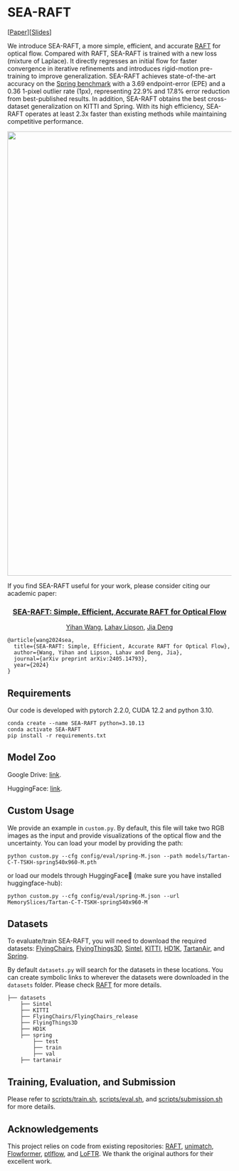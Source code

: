 # SEA-RAFT

[[Paper](https://arxiv.org/abs/2405.14793)][[Slides](https://docs.google.com/presentation/d/1xZn-NowHuPqfdLDAaQwKyzYvP4HzGmT7/edit?usp=sharing&ouid=118125745783453356964&rtpof=true&sd=true)]

We introduce SEA-RAFT, a more simple, efficient, and accurate [RAFT](https://github.com/princeton-vl/RAFT) for optical flow. Compared with RAFT, SEA-RAFT is trained with a new loss (mixture of Laplace). It directly regresses an initial flow for faster convergence in iterative refinements and introduces rigid-motion pre-training to improve generalization. SEA-RAFT achieves state-of-the-art accuracy on the [Spring benchmark](https://spring-benchmark.org/) with a 3.69 endpoint-error (EPE) and a 0.36 1-pixel outlier rate (1px), representing 22.9\% and 17.8\% error reduction from best-published results. In addition, SEA-RAFT obtains the best cross-dataset generalization on KITTI and Spring. With its high efficiency, SEA-RAFT operates at least 2.3x faster than existing methods while maintaining competitive performance.

<img src="assets/visualization.png" width='1000'>

If you find SEA-RAFT useful for your work, please consider citing our academic paper:

<h3 align="center">
    <a href="https://arxiv.org/abs/2405.14793">
        SEA-RAFT: Simple, Efficient, Accurate RAFT for Optical Flow
    </a>
</h3>
<p align="center">
    <a href="https://memoryslices.github.io/">Yihan Wang</a>, 
    <a href="https://www.lahavlipson.com/">Lahav Lipson</a>, 
    <a href="http://www.cs.princeton.edu/~jiadeng">Jia Deng</a><br>
</p>

```
@article{wang2024sea,
  title={SEA-RAFT: Simple, Efficient, Accurate RAFT for Optical Flow},
  author={Wang, Yihan and Lipson, Lahav and Deng, Jia},
  journal={arXiv preprint arXiv:2405.14793},
  year={2024}
}
```

## Requirements
Our code is developed with pytorch 2.2.0, CUDA 12.2 and python 3.10.
```Shell
conda create --name SEA-RAFT python=3.10.13
conda activate SEA-RAFT
pip install -r requirements.txt
```

## Model Zoo

Google Drive: [link](https://drive.google.com/drive/folders/1YLovlvUW94vciWvTyLf-p3uWscbOQRWW?usp=sharing).

HuggingFace: [link](https://huggingface.co/papers/2405.14793).

## Custom Usage

We provide an example in `custom.py`. By default, this file will take two RGB images as the input and provide visualizations of the optical flow and the uncertainty. You can load your model by providing the path:
```Shell
python custom.py --cfg config/eval/spring-M.json --path models/Tartan-C-T-TSKH-spring540x960-M.pth
```
or load our models through HuggingFace🤗 (make sure you have installed huggingface-hub):
```Shell
python custom.py --cfg config/eval/spring-M.json --url MemorySlices/Tartan-C-T-TSKH-spring540x960-M
```

## Datasets
To evaluate/train SEA-RAFT, you will need to download the required datasets: [FlyingChairs](https://lmb.informatik.uni-freiburg.de/resources/datasets/FlyingChairs.en.html#flyingchairs), [FlyingThings3D](https://lmb.informatik.uni-freiburg.de/resources/datasets/SceneFlowDatasets.en.html), [Sintel](http://sintel.is.tue.mpg.de/), [KITTI](http://www.cvlibs.net/datasets/kitti/eval_scene_flow.php?benchmark=flow), [HD1K](http://hci-benchmark.iwr.uni-heidelberg.de/), [TartanAir](https://theairlab.org/tartanair-dataset/), and [Spring](https://spring-benchmark.org/).

By default `datasets.py` will search for the datasets in these locations. You can create symbolic links to wherever the datasets were downloaded in the `datasets` folder. Please check [RAFT](https://github.com/princeton-vl/RAFT) for more details.

```Shell
├── datasets
    ├── Sintel
    ├── KITTI
    ├── FlyingChairs/FlyingChairs_release
    ├── FlyingThings3D
    ├── HD1K
    ├── spring
        ├── test
        ├── train
        ├── val
    ├── tartanair
```

## Training, Evaluation, and Submission

Please refer to [scripts/train.sh](scripts/train.sh), [scripts/eval.sh](scripts/eval.sh), and [scripts/submission.sh](scripts/submission.sh) for more details.

## Acknowledgements

This project relies on code from existing repositories: [RAFT](https://github.com/princeton-vl/RAFT), [unimatch](https://github.com/autonomousvision/unimatch/tree/master), [Flowformer](https://github.com/drinkingcoder/FlowFormer-Official), [ptlflow](https://github.com/hmorimitsu/ptlflow), and [LoFTR](https://github.com/zju3dv/LoFTR). We thank the original authors for their excellent work.
